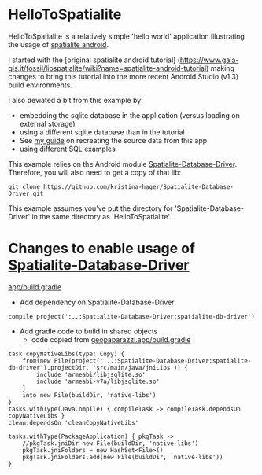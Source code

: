 # HelloToSpatialite

HelloToSpatialite is a relatively simple 'hello world' application illustrating the usage of [spatialite android](https://www.gaia-gis.it/fossil/libspatialite/wiki?name=splite-android).

I started with the [original spatialite android tutorial] (https://www.gaia-gis.it/fossil/libspatialite/wiki?name=spatialite-android-tutorial)
 making changes to bring this tutorial into the more recent Android Studio (v1.3) build environments.
 
 I also deviated a bit from this example by:
 - embedding the sqlite database in the application (versus loading on external storage)
 - using a different sqlite database than in the tutorial
  - See [my guide](https://github.com/kristina-hager/spatialite-tools-docker) on recreating the source data from this app
 - using different SQL examples

This example relies on the Android module [Spatialite-Database-Driver](https://github.com/kristina-hager/Spatialite-Database-Driver).
Therefore, you will also need to get a copy of that lib:

`git clone https://github.com/kristina-hager/Spatialite-Database-Driver.git`

This example assumes you've put the directory for 'Spatialite-Database-Driver' in the same directory as 'HelloToSpatialite'.

# Changes to enable usage of [Spatialite-Database-Driver](https://github.com/kristina-hager/Spatialite-Database-Driver)

[app/build.gradle](https://github.com/kristina-hager/HelloToSpatialite/blob/master/app/build.gradle)
- Add dependency on Spatialite-Database-Driver

`compile project(':..:Spatialite-Database-Driver:spatialite-db-driver')`

- Add gradle code to build in shared objects
  -  code copied from  [geopaparazzi.app/build.gradle](https://github.com/geopaparazzi/geopaparazzi/blob/master/geopaparazzi.app/build.gradle)

```
task copyNativeLibs(type: Copy) {
    from(new File(project(':..:Spatialite-Database-Driver:spatialite-db-driver').projectDir, 'src/main/java/jniLibs')) {
        include 'armeabi/libjsqlite.so'
        include 'armeabi-v7a/libjsqlite.so'
    }
    into new File(buildDir, 'native-libs')
}
tasks.withType(JavaCompile) { compileTask -> compileTask.dependsOn copyNativeLibs }
clean.dependsOn 'cleanCopyNativeLibs'

tasks.withType(PackageApplication) { pkgTask ->
    //pkgTask.jniDir new File(buildDir, 'native-libs')
    pkgTask.jniFolders = new HashSet<File>()
    pkgTask.jniFolders.add(new File(buildDir, 'native-libs'))
}
```
